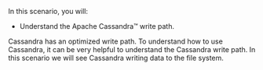 In this scenario, you will:

* Understand the Apache Cassandra™ write path.

Cassandra has an optimized write path. To understand how to use Cassandra, it can be very helpful to understand the Cassandra write path. In this scenario we will see Cassandra writing data to the file system.

